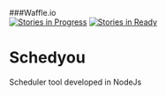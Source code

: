 ###Waffle.io  
[![Stories in Progress](https://badge.waffle.io/Vinidel/schedyou.png?label=in%20progress&title=In%20Progress)](https://waffle.io/Vinidel/schedyou)
[![Stories in Ready](https://badge.waffle.io/Vinidel/schedyou.png?label=ready&title=Ready)](https://waffle.io/Vinidel/schedyou)
# Schedyou
Scheduler tool developed in NodeJs
